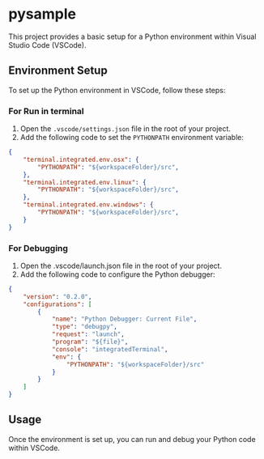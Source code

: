 # pysample

This project provides a basic setup for a Python environment within Visual Studio Code (VSCode).

## Environment Setup

To set up the Python environment in VSCode, follow these steps:

### For Run in terminal

1. Open the `.vscode/settings.json` file in the root of your project.
2. Add the following code to set the `PYTHONPATH` environment variable:

```json
{
    "terminal.integrated.env.osx": {
        "PYTHONPATH": "${workspaceFolder}/src",
    },
    "terminal.integrated.env.linux": {
        "PYTHONPATH": "${workspaceFolder}/src",
    },
    "terminal.integrated.env.windows": {
        "PYTHONPATH": "${workspaceFolder}/src",
    }
}
```

### For Debugging

1. Open the .vscode/launch.json file in the root of your project.
2. Add the following code to configure the Python debugger:

```json
{
    "version": "0.2.0",
    "configurations": [
        {
            "name": "Python Debugger: Current File",
            "type": "debugpy",
            "request": "launch",
            "program": "${file}",
            "console": "integratedTerminal",
            "env": {
                "PYTHONPATH": "${workspaceFolder}/src"
            }
        }
    ]
}
```

## Usage

Once the environment is set up, you can run and debug your Python code within VSCode.